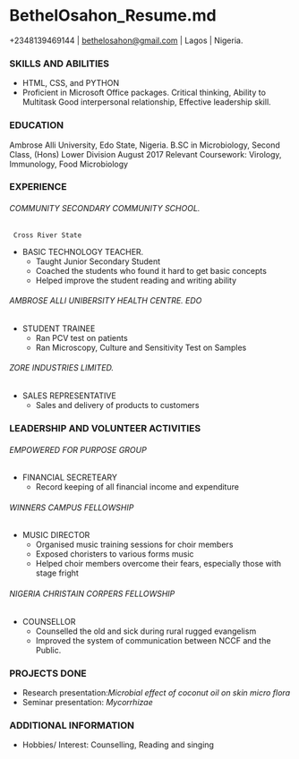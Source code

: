# BethelOsahon_Resume.md

+2348139469144 | bethelosahon@gmail.com | Lagos | Nigeria.                                                                                                                                                            
### SKILLS AND ABILITIES

- HTML, CSS, and PYTHON
- Proficient in Microsoft Office packages. Critical thinking, Ability to Multitask
 Good interpersonal relationship, Effective leadership skill.

### EDUCATION

Ambrose Alli University, Edo State, Nigeria.
B.SC in Microbiology,  Second Class, (Hons) Lower Division	August 2017
Relevant Coursework: Virology, Immunology, Food Microbiology


### EXPERIENCE

 ###### COMMUNITY SECONDARY COMMUNITY SCHOOL. 
     Cross River State 
- BASIC TECHNOLOGY TEACHER.                                                                     
  - Taught Junior Secondary Student
  - Coached the students who found it hard to get basic concepts
  - Helped improve the student reading and writing ability

###### AMBROSE ALLI UNIBERSITY HEALTH CENTRE.	EDO
- STUDENT TRAINEE	
  - Ran PCV test on patients
  - Ran Microscopy, Culture and Sensitivity Test on Samples

 ###### ZORE INDUSTRIES LIMITED.                                                                         
 - SALES REPRESENTATIVE  
   - Sales and delivery of products to customers

### LEADERSHIP AND VOLUNTEER ACTIVITIES

 ###### EMPOWERED FOR PURPOSE GROUP
 - FINANCIAL SECRETEARY
   - Record keeping of all financial income and expenditure
  
###### WINNERS CAMPUS FELLOWSHIP
- MUSIC DIRECTOR
  - Organised music training sessions for choir members
  - Exposed choristers to various forms music
  - Helped choir members overcome their fears, especially those with stage fright
 
###### NIGERIA CHRISTAIN CORPERS FELLOWSHIP 
- COUNSELLOR
  - Counselled the old and sick during rural rugged evangelism
  - Improved the system of communication between NCCF and the Public.

### PROJECTS DONE
- Research presentation:_Microbial effect of coconut oil on skin micro flora_
- Seminar presentation: _Mycorrhizae_

### ADDITIONAL INFORMATION
- Hobbies/ Interest: Counselling, Reading and singing


